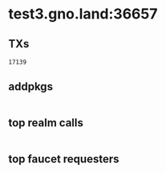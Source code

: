 # test3.gno.land:36657

## TXs
```
17139
```

## addpkgs
```
```

## top realm calls
```
```

## top faucet requesters
```
```

